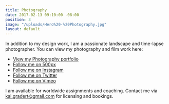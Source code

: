 ```yaml
---
title: Photography
date: 2017-02-13 09:10:00 -08:00
position: 3
image: "/uploads/Hero%20-%20Photography.jpg"
layout: default
---
```


In addition to my design work, I am a passionate landscape and time-lapse photographer. You can view my photography and film work here:

* [View my Photography portfolio](http://photos.kaigradert.com)
* [Follow me on 500px](https://500px.com/kaigradert)
* [Follow me on Instagram](https://www.instagram.com/kaikemono/)
* [Follow me on Twitter](https://twitter.com/kaigradert)
* [Follow me on Vimeo](https://vimeo.com/kaigradert)


I am available for worldwide assignments and coaching. Contact me via kai.gradert@gmail.com for licensing and bookings.